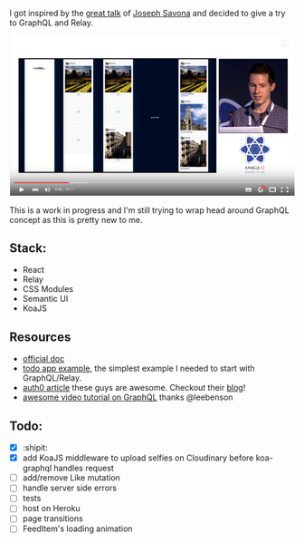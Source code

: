I got inspired by the [great talk](https://youtu.be/IrgHurBjQbg) of [Joseph Savona](https://twitter.com/en_JS) and decided to give a try to GraphQL and Relay.

[![Joseph Savona - Relay: An Application Framework For React at react-europe 2015](presentation/joe_talk.png)](https://youtu.be/IrgHurBjQbg)

This is a work in progress and I'm still trying to wrap head around GraphQL concept as this is pretty new to me.

## Stack:
- React
- Relay
- CSS Modules
- Semantic UI
- KoaJS

## Resources
- [official doc](https://facebook.github.io/relay/docs/getting-started.html#content)
- [todo app example](https://github.com/facebook/relay/tree/master/examples/todo), the simplest example I needed to start with GraphQL/Relay.
- [auth0 article](https://auth0.com/blog/2015/10/06/getting-started-with-relay/) these guys are awesome. Checkout their [blog](https://auth0.com/blog/)!
- [awesome video tutorial on GraphQL](https://youtu.be/DNPVqK_woRQ) thanks @leebenson

## Todo:
- [x] :shipit:
- [x] add KoaJS middleware to upload selfies on Cloudinary before koa-graphql handles request
- [ ] add/remove Like mutation
- [ ] handle server side errors
- [ ] tests
- [ ] host on Heroku
- [ ] page transitions
- [ ] FeedItem's loading animation
